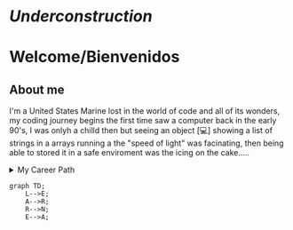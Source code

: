 # *Underconstruction* 


# Welcome/Bienvenidos


## About me

I'm a United States Marine lost in the world of code and all of its wonders, my coding journey begins the first time saw a computer back in the early 90's, I was onlyh a chilld then but seeing an object [:computer:] showing a list of strings in a arrays running a the "speed of light" was facinating, then being able to stored it in a safe enviroment was the icing on the cake.....

<details>

<summary>My Career Path</summary>

### The Path 

* Sears
* U.S. Marine Corp
* IRS
* LEARN
* Intership

</details>

```mermaid
graph TD;
    L-->E;
    A-->R;
    R-->N;
    E-->A;
```
